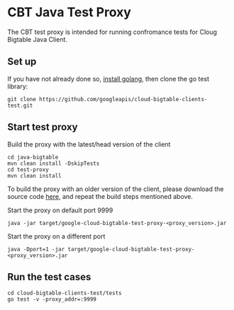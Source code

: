 # CBT Java Test Proxy

The CBT test proxy is intended for running confromance tests for Cloug Bigtable Java Client.

## Set up

If you have not already done so, [install golang](https://go.dev/doc/install), then clone the go test library:

```
git clone https://github.com/googleapis/cloud-bigtable-clients-test.git
```

## Start test proxy

Build the proxy with the latest/head version of the client

```
cd java-bigtable
mvn clean install -DskipTests
cd test-proxy
mvn clean install
```

To build the proxy with an older version of the client, please download the
source code [here](https://github.com/googleapis/java-bigtable/releases),
and repeat the build steps mentioned above.

Start the proxy on default port 9999

```
java -jar target/google-cloud-bigtable-test-proxy-<proxy_version>.jar
```

Start the proxy on a different port

```
java -Dport=1 -jar target/google-cloud-bigtable-test-proxy-<proxy_version>.jar
```

## Run the test cases

```
cd cloud-bigtable-clients-test/tests
go test -v -proxy_addr=:9999
```
